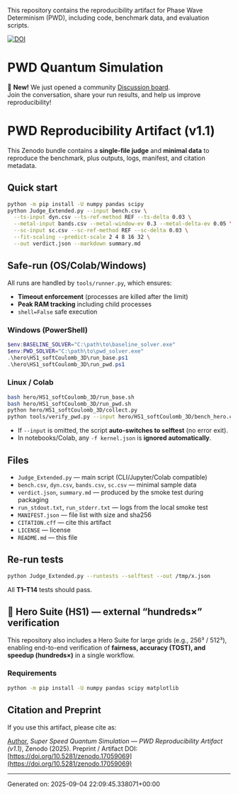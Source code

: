 This repository contains the reproducibility artifact for Phase Wave Determinism (PWD), including code, benchmark data, and evaluation scripts.

[![DOI](https://zenodo.org/badge/DOI/10.5281/zenodo.17059069.svg)](https://doi.org/10.5281/zenodo.17059069)

# PWD Quantum Simulation

🚀 **New!** We just opened a community [Discussion board](https://github.com/haneri79/hundredsx-speed-quantsim-pwd/discussions/1).  
Join the conversation, share your run results, and help us improve reproducibility!

# PWD Reproducibility Artifact (v1.1)

This Zenodo bundle contains a **single-file judge** and **minimal data** to reproduce the benchmark, plus outputs, logs, manifest, and citation metadata.

## Quick start

```bash
python -m pip install -U numpy pandas scipy
python Judge_Extended.py --input bench.csv \
  --ts-input dyn.csv --ts-ref-method REF --ts-delta 0.03 \
  --metal-input bands.csv --metal-window-ev 0.3 --metal-delta-ev 0.05 \
  --sc-input sc.csv --sc-ref-method REF --sc-delta 0.03 \
  --fit-scaling --predict-scale 2 4 8 16 32 \
  --out verdict.json --markdown summary.md
````

## Safe-run (OS/Colab/Windows)

All runs are handled by `tools/runner.py`, which ensures:

* **Timeout enforcement** (processes are killed after the limit)
* **Peak RAM tracking** including child processes
* `shell=False` safe execution

### Windows (PowerShell)

```powershell
$env:BASELINE_SOLVER="C:\path\to\baseline_solver.exe"
$env:PWD_SOLVER="C:\path\to\pwd_solver.exe"
.\hero\HS1_softCoulomb_3D\run_base.ps1
.\hero\HS1_softCoulomb_3D\run_pwd.ps1
```

### Linux / Colab

```bash
bash hero/HS1_softCoulomb_3D/run_base.sh
bash hero/HS1_softCoulomb_3D/run_pwd.sh
python hero/HS1_softCoulomb_3D/collect.py
python tools/verify_pwd.py --input hero/HS1_softCoulomb_3D/bench_hero.csv --bootstrap 200
```

* If `--input` is omitted, the script **auto-switches to selftest** (no error exit).
* In notebooks/Colab, any `-f kernel.json` is **ignored automatically**.

## Files

* `Judge_Extended.py` — main script (CLI/Jupyter/Colab compatible)
* `bench.csv`, `dyn.csv`, `bands.csv`, `sc.csv` — minimal sample data
* `verdict.json`, `summary.md` — produced by the smoke test during packaging
* `run_stdout.txt`, `run_stderr.txt` — logs from the local smoke test
* `MANIFEST.json` — file list with size and sha256
* `CITATION.cff` — cite this artifact
* `LICENSE` — license
* `README.md` — this file

## Re-run tests

```bash
python Judge_Extended.py --runtests --selftest --out /tmp/x.json
```

All **T1–T14** tests should pass.

## 🚀 Hero Suite (HS1) — external “hundreds×” verification

This repository also includes a Hero Suite for large grids (e.g., 256³ / 512³), enabling end-to-end verification of **fairness, accuracy (TOST), and speedup (hundreds×)** in a single workflow.

### Requirements

```bash
python -m pip install -U numpy pandas scipy matplotlib
```

## Citation and Preprint

If you use this artifact, please cite as:

[Author](mailto:haneri79@hanmail.net), *Super Speed Quantum Simulation — PWD Reproducibility Artifact (v1.1)*, Zenodo (2025).
Preprint / Artifact DOI: [https://doi.org/10.5281/zenodo.17059069](https://doi.org/10.5281/zenodo.17059069)

---

Generated on: 2025-09-04 22:09:45.338071+00:00

```
